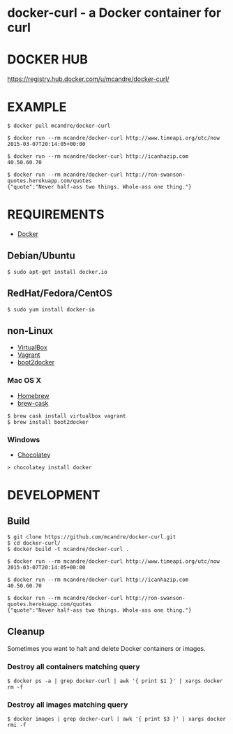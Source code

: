# docker-curl - a Docker container for curl

# DOCKER HUB

https://registry.hub.docker.com/u/mcandre/docker-curl/

# EXAMPLE

```
$ docker pull mcandre/docker-curl

$ docker run --rm mcandre/docker-curl http://www.timeapi.org/utc/now
2015-03-07T20:14:05+00:00

$ docker run --rm mcandre/docker-curl http://icanhazip.com
40.50.60.70

$ docker run --rm mcandre/docker-curl http://ron-swanson-quotes.herokuapp.com/quotes
{"quote":"Never half-ass two things. Whole-ass one thing."}
```

# REQUIREMENTS

* [Docker](https://www.docker.com/)

## Debian/Ubuntu

```
$ sudo apt-get install docker.io
```

## RedHat/Fedora/CentOS

```
$ sudo yum install docker-io
```

## non-Linux

* [VirtualBox](https://www.virtualbox.org/)
* [Vagrant](https://www.vagrantup.com/)
* [boot2docker](http://boot2docker.io/)

### Mac OS X

* [Homebrew](http://brew.sh/)
* [brew-cask](http://caskroom.io/)

```
$ brew cask install virtualbox vagrant
$ brew install boot2docker
```

### Windows

* [Chocolatey](https://chocolatey.org/)

```
> chocolatey install docker
```

# DEVELOPMENT

## Build

```
$ git clone https://github.com/mcandre/docker-curl.git
$ cd docker-curl/
$ docker build -t mcandre/docker-curl .

$ docker run --rm mcandre/docker-curl http://www.timeapi.org/utc/now
2015-03-07T20:14:05+00:00

$ docker run --rm mcandre/docker-curl http://icanhazip.com
40.50.60.70

$ docker run --rm mcandre/docker-curl http://ron-swanson-quotes.herokuapp.com/quotes
{"quote":"Never half-ass two things. Whole-ass one thing."}
```

## Cleanup

Sometimes you want to halt and delete Docker containers or images.

### Destroy all containers matching query

```
$ docker ps -a | grep docker-curl | awk '{ print $1 }' | xargs docker rm -f
```

### Destroy all images matching query

```
$ docker images | grep docker-curl | awk '{ print $3 }' | xargs docker rmi -f
```
